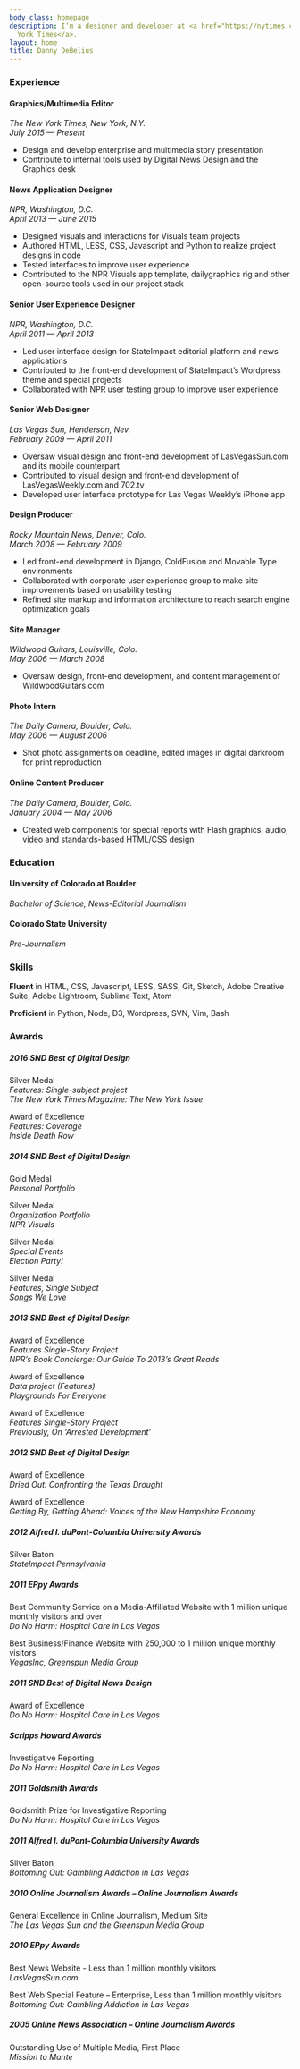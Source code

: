 ```yaml
---
body_class: homepage
description: I‘m a designer and developer at <a href="https://nytimes.com">The New
  York Times</a>.
layout: home
title: Danny DeBelius
---
```




### Experience

#### Graphics/Multimedia Editor

_The New York Times, New York, N.Y._  
_July 2015 — Present_

*   Design and develop enterprise and multimedia story presentation
*   Contribute to internal tools used by Digital News Design and the Graphics desk

#### News Application Designer

_NPR, Washington, D.C._  
_April 2013 — June 2015_

*   Designed visuals and interactions for Visuals team projects
*   Authored HTML, LESS, CSS, Javascript and Python to realize project designs in code
*   Tested interfaces to improve user experience
*   Contributed to the NPR Visuals app template, dailygraphics rig and other open-source tools used in our project stack

#### Senior User Experience Designer

_NPR, Washington, D.C._  
_April 2011 — April 2013_

*   Led user interface design for StateImpact editorial platform and news applications
*   Contributed to the front-end development of StateImpact’s Wordpress theme and special projects
*   Collaborated with NPR user testing group to improve user experience

#### Senior Web Designer

_Las Vegas Sun, Henderson, Nev._  
_February 2009 — April 2011_

*   Oversaw visual design and front-end development of LasVegasSun.com
and its mobile counterpart
*   Contributed to visual design and front-end development of
LasVegasWeekly.com and 702.tv
*   Developed user interface prototype for Las Vegas Weekly’s iPhone app

#### Design Producer

_Rocky Mountain News, Denver, Colo._  
_March 2008 — February 2009_

*   Led front-end development in Django, ColdFusion and Movable Type
environments
*   Collaborated with corporate user experience group to make site
improvements based on usability testing
*   Refined site markup and information architecture to reach search
engine optimization goals

#### Site Manager

_Wildwood Guitars, Louisville, Colo._  
_May 2006 — March 2008_

*   Oversaw design, front-end development, and content management of
WildwoodGuitars.com

<div class="page-break"></div>

#### Photo Intern

_The Daily Camera, Boulder, Colo._  
_May 2006 — August 2006_

*   Shot photo assignments on deadline, edited images in digital
darkroom for print reproduction

#### Online Content Producer

_The Daily Camera, Boulder, Colo._  
_January 2004 — May 2006_

*   Created web components for special reports with Flash graphics,
audio, video and standards-based HTML/CSS design

### Education

#### University of Colorado at Boulder
_Bachelor of Science, News-Editorial Journalism_

#### Colorado State University
_Pre-Journalism_

### Skills

**Fluent** in HTML, CSS, Javascript, LESS, SASS, Git, Sketch, Adobe Creative
Suite, Adobe Lightroom, Sublime Text, Atom

**Proficient** in Python, Node, D3, Wordpress, SVN, Vim, Bash

### Awards

##### 2016 SND Best of Digital Design

Silver Medal  
_Features: Single-subject project_  
_The New York Times Magazine: The New York Issue_

Award of Excellence  
_Features: Coverage_  
_Inside Death Row_

##### 2014 SND Best of Digital Design

Gold Medal  
_Personal Portfolio_

Silver Medal  
_Organization Portfolio_  
_NPR Visuals_

Silver Medal  
_Special Events_  
_Election Party!_

Silver Medal  
_Features, Single Subject_  
_Songs We Love_

<div class="page-break"></div>

##### 2013 SND Best of Digital Design

Award of Excellence  
_Features Single-Story Project_  
_NPR’s Book Concierge: Our Guide To 2013’s Great Reads_

Award of Excellence  
_Data project (Features)_  
_Playgrounds For Everyone_

Award of Excellence  
_Features Single-Story Project_  
_Previously, On ‘Arrested Development’_

##### 2012 SND Best of Digital Design
Award of Excellence  
_Dried Out: Confronting the Texas Drought_

Award of Excellence  
_Getting By, Getting Ahead: Voices of the New Hampshire Economy_

##### 2012 Alfred I. duPont-Columbia University Awards
Silver Baton  
_StateImpact Pennsylvania_

##### 2011 EPpy Awards

Best Community Service on a Media-Affiliated Website with 1 million unique monthly visitors and over  
_Do No Harm: Hospital Care in Las Vegas_

Best Business/Finance Website with 250,000 to 1 million unique monthly visitors  
_VegasInc, Greenspun Media Group_

##### 2011 SND Best of Digital News Design

Award of Excellence  
_Do No Harm: Hospital Care in Las Vegas_

##### Scripps Howard Awards

Investigative Reporting  
_Do No Harm: Hospital Care in Las Vegas_

##### 2011 Goldsmith Awards

Goldsmith Prize for Investigative Reporting  
_Do No Harm: Hospital Care in Las Vegas_

<div class="page-break"></div>

##### 2011 Alfred I. duPont-Columbia University Awards

Silver Baton  
_Bottoming Out: Gambling Addiction in Las Vegas_

##### 2010 Online Journalism Awards – Online Journalism Awards

General Excellence in Online Journalism, Medium Site  
_The Las Vegas Sun and the Greenspun Media Group_

##### 2010 EPpy Awards

Best News Website - Less than 1 million monthly visitors  
_LasVegasSun.com_

Best Web Special Feature – Enterprise, Less than 1 million monthly visitors  
_Bottoming Out: Gambling Addiction in Las Vegas_

##### 2005 Online News Association – Online Journalism Awards

Outstanding Use of Multiple Media, First Place  
_Mission to Mante_

<!--

[Download print version](http://dl.dropbox.com/u/5245886/debelius-resume-web.pdf)
 -->
